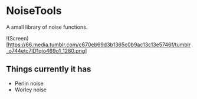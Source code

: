 NoiseTools
==========

A small library of noise functions.

!(Screen)[https://66.media.tumblr.com/c670eb69d3b1365c0b9ac13c13e5746f/tumblr_o744etc7lD1qio469o1_1280.png]

Things currently it has
-----------------------

- Perlin noise
- Worley noise
